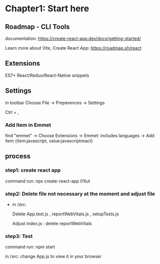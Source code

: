 # Chapter1: Start here

## Roadmap - CLI Tools

documentation: https://create-react-app.dev/docs/getting-started/

Learn more about Vite, Create React App: https://roadmap.sh/react

## Extensions 
    
ES7+ React/Redux/React-Native snippets 

## Settings
 
in toolbar Choose File -> Preperences -> Settings 
    
Ctrl + ,

### Add Item in Emmet

find "emmet" -> Choose Extensions -> Emmet: includes languages -> Add item {item:javascript, value:javascriptreact}

## process

### step1: create react app

command run: npx create-react-app 01tut

### step2: Delete file not necessary at the moment and adjust file

- in /src:

    Delete App.test.js , reportWebVitals.js , setupTests.js

    Adjust index.js : delete reportWebVitals

### step3: Test

command run: npm start

in /src: change App.js to view it in your browser
    
